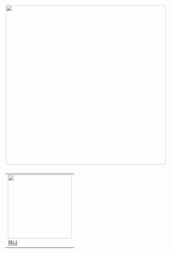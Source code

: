 <p align="center">
    <img src="https://cdn.discordapp.com/attachments/1032900074113601597/1046075399588827167/studiohana.png" width="500"/>
</p>
<h2></h2>
<h5 align="center">
    <table align="center">
        <tr>
            <td valign="center"><img width="200" src="https://cdn.discordapp.com/attachments/1032900074113601597/1046010731222540419/88475cf34fcf20f1.png"><br/><a href="https://studiohana.kro.kr/" target="_blank">하나</a>
        </tr>
    </table>
</h5>
